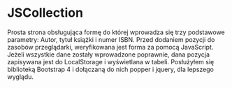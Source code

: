 # JSCollection
Prosta strona obsługująca formę do której wprowadza się trzy podstawowe parametry: Autor, tytuł książki i numer ISBN.
Przed dodaniem pozycji do zasobów przeglądarki, weryfikowana jest forma za pomocą JavaScript.
Jeżeli wszystkie dane zostały wprowadzone poprawnie, dana pozycja zapisywana jest do LocalStorage i wyświetlana w tabeli.
Posłużyłem się biblioteką Bootstrap 4 i dołączaną do nich popper i jquery, dla lepszego wyglądu.
